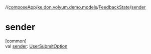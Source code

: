 //[composeApp](../../../index.md)/[ke.don.volyum.demo.models](../index.md)/[FeedbackState](index.md)/[sender](sender.md)

# sender

[common]\
val [sender](sender.md): [UserSubmitOption](../-user-submit-option/index.md)